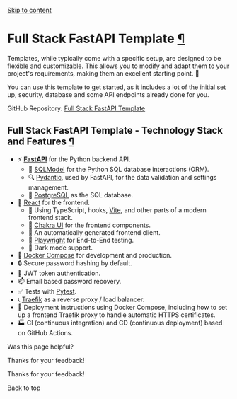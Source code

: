 [Skip to content](https://fastapi.tiangolo.com/project-generation/#full-stack-fastapi-template)

# Full Stack FastAPI Template [¶](https://fastapi.tiangolo.com/project-generation/\#full-stack-fastapi-template "Permanent link")

Templates, while typically come with a specific setup, are designed to be flexible and customizable. This allows you to modify and adapt them to your project's requirements, making them an excellent starting point. 🏁

You can use this template to get started, as it includes a lot of the initial set up, security, database and some API endpoints already done for you.

GitHub Repository: [Full Stack FastAPI Template](https://github.com/tiangolo/full-stack-fastapi-template)

## Full Stack FastAPI Template - Technology Stack and Features [¶](https://fastapi.tiangolo.com/project-generation/\#full-stack-fastapi-template-technology-stack-and-features "Permanent link")

- ⚡ [**FastAPI**](https://fastapi.tiangolo.com/) for the Python backend API.
  - 🧰 [SQLModel](https://sqlmodel.tiangolo.com/) for the Python SQL database interactions (ORM).
  - 🔍 [Pydantic](https://docs.pydantic.dev/), used by FastAPI, for the data validation and settings management.
  - 💾 [PostgreSQL](https://www.postgresql.org/) as the SQL database.
- 🚀 [React](https://react.dev/) for the frontend.
  - 💃 Using TypeScript, hooks, [Vite](https://vitejs.dev/), and other parts of a modern frontend stack.
  - 🎨 [Chakra UI](https://chakra-ui.com/) for the frontend components.
  - 🤖 An automatically generated frontend client.
  - 🧪 [Playwright](https://playwright.dev/) for End-to-End testing.
  - 🦇 Dark mode support.
- 🐋 [Docker Compose](https://www.docker.com/) for development and production.
- 🔒 Secure password hashing by default.
- 🔑 JWT token authentication.
- 📫 Email based password recovery.
- ✅ Tests with [Pytest](https://pytest.org/).
- 📞 [Traefik](https://traefik.io/) as a reverse proxy / load balancer.
- 🚢 Deployment instructions using Docker Compose, including how to set up a frontend Traefik proxy to handle automatic HTTPS certificates.
- 🏭 CI (continuous integration) and CD (continuous deployment) based on GitHub Actions.

Was this page helpful?






Thanks for your feedback!






Thanks for your feedback!


Back to top